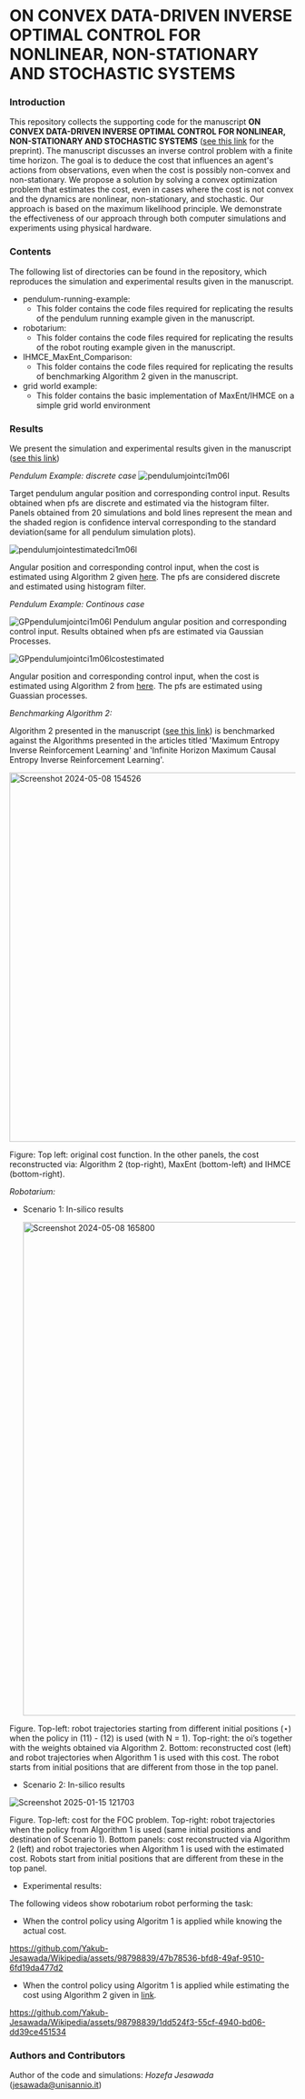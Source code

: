 # ON CONVEX DATA-DRIVEN INVERSE OPTIMAL CONTROL FOR NONLINEAR, NON-STATIONARY AND STOCHASTIC SYSTEMS
### Introduction
This repository collects the supporting code for the manuscript **ON CONVEX DATA-DRIVEN INVERSE OPTIMAL CONTROL FOR NONLINEAR, NON-STATIONARY AND STOCHASTIC SYSTEMS** ([see this link](https://arxiv.org/abs/2306.13928) for the preprint). The manuscript discusses an inverse control problem with a finite time horizon. The goal is to deduce the cost that influences an agent's actions from observations, even when the cost is possibly non-convex and non-stationary. We propose a solution by solving a convex optimization problem that estimates the cost, even in cases where the cost is not convex and the dynamics are nonlinear, non-stationary, and stochastic. Our approach is based on the maximum likelihood principle. We demonstrate the effectiveness of our approach through both computer simulations and experiments using physical hardware.

### Contents
The following list of directories can be found in the repository, which reproduces the simulation and experimental results given in the manuscript.
- pendulum-running-example:
  - This folder contains the code files required for replicating the results of the pendulum running example given in the manuscript.
- robotarium:
  - This folder contains the code files required for replicating the results of the robot routing example given in the manuscript.
- IHMCE_MaxEnt_Comparison:
  - This folder contains the code files required for replicating the results of benchmarking Algorithm 2 given in the manuscript.
- grid world example:
  - This folder contains the basic implementation of MaxEnt/IHMCE on a simple grid world environment     

### Results
We present the simulation and experimental results given in the manuscript ([see this link](https://arxiv.org/abs/2306.13928))

*Pendulum Example: discrete case*
![pendulumjointci1m06l](https://github.com/GIOVRUSSO/Control-Group-Code/assets/62793703/2984b2ce-6b53-4627-a838-e368a1b55124)

Target pendulum angular position and corresponding control input.  Results obtained when pfs are discrete and estimated via the histogram filter.  Panels obtained from $20$ simulations and bold lines represent the mean and the shaded region is confidence interval corresponding to the standard deviation(same for all pendulum simulation plots).


![pendulumjointestimatedci1m06l](https://github.com/GIOVRUSSO/Control-Group-Code/assets/62793703/56d59a10-5ea0-4f10-b8ca-26cb157c2990)

Angular position and corresponding control input, when the cost is estimated using Algorithm 2 given [here](https://github.com/GIOVRUSSO/Control-Group-Code/blob/master/Inverse_Data-Driven_Probabilistic_Optimal_Control/Paper_preprint.pdf). The pfs are considered discrete and estimated using histogram filter.

*Pendulum Example: Continous case*

![GPpendulumjointci1m06l](https://github.com/GIOVRUSSO/Control-Group-Code/assets/62793703/ce5191e2-11ca-4ae7-9f52-681c29b07ce7)
Pendulum angular position and corresponding control input. Results obtained when pfs are estimated via Gaussian Processes. 

![GPpendulumjointci1m06lcostestimated](https://github.com/GIOVRUSSO/Control-Group-Code/assets/62793703/b6994305-c5e5-47c9-b47b-892badb601fb)

Angular position and corresponding control input, when the cost is estimated using Algorithm 2 from [here](https://github.com/GIOVRUSSO/Control-Group-Code/blob/master/Inverse_Data-Driven_Probabilistic_Optimal_Control/Paper_preprint.pdf). The pfs are estimated using Guassian processes.

*Benchmarking Algorithm 2:*

Algorithm 2 presented in the manuscript ([see this link](https://arxiv.org/abs/2306.13928)) is benchmarked against the Algorithms presented in the articles titled 'Maximum Entropy Inverse Reinforcement Learning' and 'Infinite Horizon Maximum Causal Entropy Inverse Reinforcement Learning'. 

<img width="650" alt="Screenshot 2024-05-08 154526" src="https://github.com/GIOVRUSSO/Control-Group-Code/assets/62793703/f933c271-4d55-48c6-accc-ae7352b7c4b2">

Figure: Top left: original cost function. In the other panels, the cost reconstructed via: Algorithm 2 (top-right), MaxEnt
(bottom-left) and IHMCE (bottom-right).

*Robotarium:*
- Scenario 1: In-silico results

  <img width="869" alt="Screenshot 2024-05-08 165800" src="https://github.com/GIOVRUSSO/Control-Group-Code/assets/62793703/fd6fe888-0379-45dd-b579-f51efaf835e0">

Figure. Top-left: robot trajectories starting from different initial positions (⋆) when the policy in (11) - (12) is used (with N = 1). Top-right: the oi’s together with the weights obtained via Algorithm 2. Bottom: reconstructed cost (left) and robot trajectories when Algorithm 1 is used with this cost. The robot starts from initial positions that are different from those in the top panel.
  
- Scenario 2: In-silico results

![Screenshot 2025-01-15 121703](https://github.com/user-attachments/assets/71f8ab6c-c9bc-421d-94ed-75356dbf5776)


Figure. Top-left: cost for the FOC problem. Top-right: robot trajectories when the policy from Algorithm 1 is used (same initial positions and destination of Scenario 1). Bottom panels: cost reconstructed via Algorithm 2 (left) and robot trajectories when Algorithm 1 is used with the estimated cost. Robots start from initial positions that are different from these in the top panel.



- Experimental results:

The following videos show robotarium robot performing the task:
  - When the control policy using Algoritm 1 is applied while knowing the actual cost.


https://github.com/Yakub-Jesawada/Wikipedia/assets/98798839/47b78536-bfd8-49af-9510-6fd19da477d2

  - When the control policy using Algoritm 1 is applied while estimating the cost using Algorithm 2 given in [link](https://github.com/GIOVRUSSO/Control-Group-Code/blob/master/Inverse_Data-Driven_Probabilistic_Optimal_Control/Paper_preprint.pdf).

https://github.com/Yakub-Jesawada/Wikipedia/assets/98798839/1dd524f3-55cf-4940-bd06-dd39ce451534

### Authors and Contributors 
Author of the code and simulations: *Hozefa Jesawada* (jesawada@unisannio.it)
